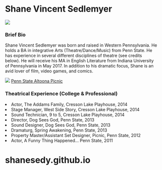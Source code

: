<html>
<h1>Shane Vincent Sedlemyer </h1>
<img src= "https://scontent.xx.fbcdn.net/v/t1.0-0/p206x206/1463144_10154938844635093_7045276756315459738_n.jpg?oh=7e534144e2d462f318c532a321ad3167&oe=5946DD42"/> 
<h3> Brief Bio </h3>
<p> Shane Vincent Sedlemyer was born and raised in Western Pennsylvania. He holds a BA in integrative Arts (Theatre/Dance/Music) from Penn State. He has experience in several different disciplines of theatre (see credits below). He will receive his MA in English Literature from Indiana University of Pennsylvania in May 2017. In addition to his dramatic focus, Shane is an avid lover of film, video games, and comics. </p>
<img src=“http://www.altoona.psu.edu/theatre/images/picnic10.jpg”/>
<a href=”http://www.altoona.psu.edu/theatre/photos.php?v=picnic”> Penn State Altoona Picnic </a>
<p> </p>
<h3> Theatrical Experience (College & Professional) </h3>
<li>Actor, The Addams Family, Cresson Lake Playhouse, 2014 </li>
<li>Stage Manager, West Side Story, Cresson Lake Playhouse, 2014</li>
<li>Sound Technician, 9 to 5, Cresson Lake Playhouse, 2014</li>
<li>Director, Dog Sees God, Penn State, 2013</li>
<li>Sound Designer, Dog Sees God, Penn State, 2013</li>
<li>Dramaturg, Spring Awakening, Penn State, 2013</li>
<li>Property Master/Assistant Set Designer, Picnic, Penn State, 2012</li>
<li>Actor, A Funny Thing Happened… Penn State, 2011</li>



</html>


# shanesedy.github.io
